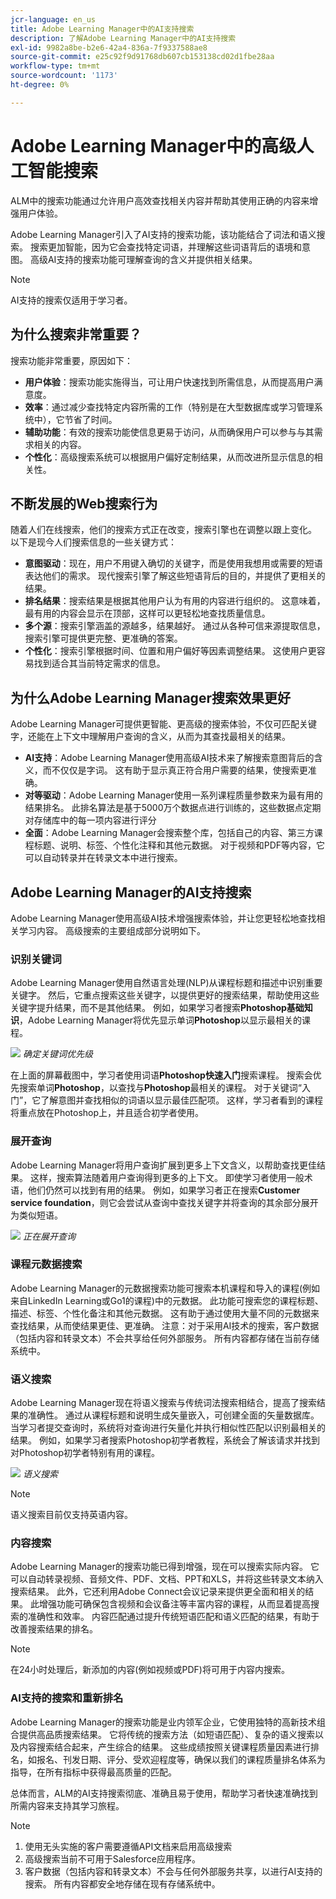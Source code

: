 ```yaml
---
jcr-language: en_us
title: Adobe Learning Manager中的AI支持搜索
description: 了解Adobe Learning Manager中的AI支持搜索
exl-id: 9982a8be-b2e6-42a4-836a-7f9337588ae8
source-git-commit: e25c92f9d91768db607cb153138cd02d1fbe28aa
workflow-type: tm+mt
source-wordcount: '1173'
ht-degree: 0%

---
```


# Adobe Learning Manager中的高级人工智能搜索

ALM中的搜索功能通过允许用户高效查找相关内容并帮助其使用正确的内容来增强用户体验。

Adobe Learning Manager引入了AI支持的搜索功能，该功能结合了词法和语义搜索。 搜索更加智能，因为它会查找特定词语，并理解这些词语背后的语境和意图。 高级AI支持的搜索功能可理解查询的含义并提供相关结果。

>[!NOTE]
>
>AI支持的搜索仅适用于学习者。

## 为什么搜索非常重要？

搜索功能非常重要，原因如下：

* **用户体验**：搜索功能实施得当，可让用户快速找到所需信息，从而提高用户满意度。
* **效率**：通过减少查找特定内容所需的工作（特别是在大型数据库或学习管理系统中），它节省了时间。
* **辅助功能**：有效的搜索功能使信息更易于访问，从而确保用户可以参与与其需求相关的内容。
* **个性化**：高级搜索系统可以根据用户偏好定制结果，从而改进所显示信息的相关性。

## 不断发展的Web搜索行为

随着人们在线搜索，他们的搜索方式正在改变，搜索引擎也在调整以跟上变化。 以下是现今人们搜索信息的一些关键方式：

* **意图驱动**：现在，用户不用键入确切的关键字，而是使用我想用或需要的短语表达他们的需求。 现代搜索引擎了解这些短语背后的目的，并提供了更相关的结果。
* **排名结果**：搜索结果是根据其他用户认为有用的内容进行组织的。 这意味着，最有用的内容会显示在顶部，这样可以更轻松地查找质量信息。
* **多个源**：搜索引擎涵盖的源越多，结果越好。 通过从各种可信来源提取信息，搜索引擎可提供更完整、更准确的答案。
* **个性化**：搜索引擎根据时间、位置和用户偏好等因素调整结果。 这使用户更容易找到适合其当前特定需求的信息。

## 为什么Adobe Learning Manager搜索效果更好

Adobe Learning Manager可提供更智能、更高级的搜索体验，不仅可匹配关键字，还能在上下文中理解用户查询的含义，从而为其查找最相关的结果。

* **AI支持**：Adobe Learning Manager使用高级AI技术来了解搜索意图背后的含义，而不仅仅是字词。 这有助于显示真正符合用户需要的结果，使搜索更准确。
* **对等驱动**：Adobe Learning Manager使用一系列课程质量参数来为最有用的结果排名。 此排名算法是基于5000万个数据点进行训练的，这些数据点定期对存储库中的每一项内容进行评分
* **全面**：Adobe Learning Manager会搜索整个库，包括自己的内容、第三方课程标题、说明、标签、个性化注释和其他元数据。 对于视频和PDF等内容，它可以自动转录并在转录文本中进行搜索。

## Adobe Learning Manager的AI支持搜索

Adobe Learning Manager使用高级AI技术增强搜索体验，并让您更轻松地查找相关学习内容。 高级搜索的主要组成部分说明如下。

### 识别关键词

Adobe Learning Manager使用自然语言处理(NLP)从课程标题和描述中识别重要关键字。 然后，它重点搜索这些关键字，以提供更好的搜索结果，帮助使用这些关键字提升结果，而不是其他结果。 例如，如果学习者搜索&#x200B;**Photoshop基础知识**，Adobe Learning Manager将优先显示单词&#x200B;**Photoshop**&#x200B;以显示最相关的课程。

![](assets/search-2.png)
_确定关键词优先级_

在上面的屏幕截图中，学习者使用词语&#x200B;**Photoshop快速入门**&#x200B;搜索课程。 搜索会优先搜索单词&#x200B;**Photoshop**，以查找与&#x200B;**Photoshop**&#x200B;最相关的课程。 对于关键词“入门”，它了解意图并查找相似的词语以显示最佳匹配项。 这样，学习者看到的课程将重点放在Photoshop上，并且适合初学者使用。

### 展开查询

Adobe Learning Manager将用户查询扩展到更多上下文含义，以帮助查找更佳结果。 这样，搜索算法随着用户查询得到更多的上下文。 即使学习者使用一般术语，他们仍然可以找到有用的结果。 例如，如果学习者正在搜索&#x200B;**Customer service foundation**，则它会尝试从查询中查找关键字并将查询的其余部分展开为类似短语。

![](assets/search-1.png)
_正在展开查询_

### 课程元数据搜索

Adobe Learning Manager的元数据搜索功能可搜索本机课程和导入的课程(例如来自LinkedIn Learning或Go1的课程)中的元数据。 此功能可搜索您的课程标题、描述、标签、个性化备注和其他元数据。 这有助于通过使用大量不同的元数据来查找结果，从而使结果更佳、更准确。
注意：对于采用AI技术的搜索，客户数据（包括内容和转录文本）不会共享给任何外部服务。 所有内容都存储在当前存储系统中。

### 语义搜索

Adobe Learning Manager现在将语义搜索与传统词法搜索相结合，提高了搜索结果的准确性。 通过从课程标题和说明生成矢量嵌入，可创建全面的矢量数据库。 当学习者提交查询时，系统将对查询进行矢量化并执行相似性匹配以识别最相关的结果。 例如，如果学习者搜索Photoshop初学者教程，系统会了解该请求并找到对Photoshop初学者特别有用的课程。

![](assets/semantic-search.png)
_语义搜索_

>[!NOTE]
>
>语义搜索目前仅支持英语内容。

### 内容搜索

Adobe Learning Manager的搜索功能已得到增强，现在可以搜索实际内容。 它可以自动转录视频、音频文件、PDF、文档、PPT和XLS，并将这些转录文本纳入搜索结果。 此外，它还利用Adobe Connect会议记录来提供更全面和相关的结果。 此增强功能可确保包含视频和会议备注等丰富内容的课程，从而显着提高搜索的准确性和效率。 内容匹配通过提升传统短语匹配和语义匹配的结果，有助于改善搜索结果的排名。

>[!NOTE]
>
>在24小时处理后，新添加的内容(例如视频或PDF)将可用于内容内搜索。

### AI支持的搜索和重新排名

Adobe Learning Manager的搜索功能是业内领军企业，它使用独特的高新技术组合提供高品质搜索结果。 它将传统的搜索方法（如短语匹配）、复杂的语义搜索以及内容搜索结合起来，产生综合的结果。 这些成绩按照关键课程质量因素进行排名，如报名、刊发日期、评分、受欢迎程度等，确保以我们的课程质量排名体系为指导，在所有指标中获得最高质量的匹配。

总体而言，ALM的AI支持搜索彻底、准确且易于使用，帮助学习者快速准确找到所需内容来支持其学习旅程。


>[!NOTE]
>
>1. 使用无头实施的客户需要遵循API文档来启用高级搜索
>2. 高级搜索当前不可用于Salesforce应用程序。
>3. 客户数据（包括内容和转录文本）不会与任何外部服务共享，以进行AI支持的搜索。 所有内容都安全地存储在现有存储系统中。
